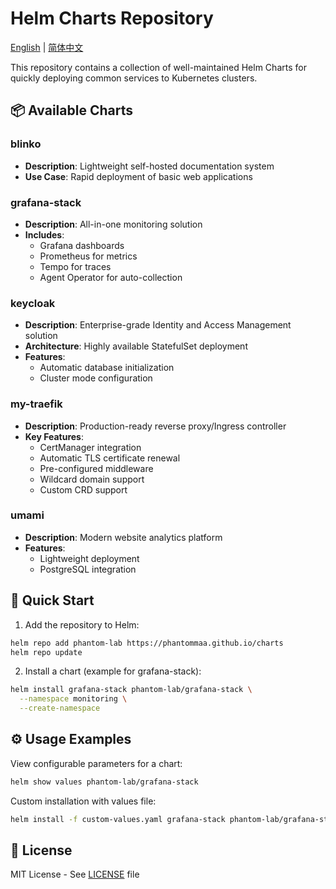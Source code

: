 # Helm Charts Repository

<!-- language -->
[English](README.md) | [简体中文](README_zh-CN.md)

This repository contains a collection of well-maintained Helm Charts for quickly deploying common services to Kubernetes clusters.

## 📦 Available Charts

### blinko
- **Description**: Lightweight self-hosted documentation system
- **Use Case**: Rapid deployment of basic web applications

### grafana-stack
- **Description**: All-in-one monitoring solution
- **Includes**:
  - Grafana dashboards
  - Prometheus for metrics
  - Tempo for traces
  - Agent Operator for auto-collection

### keycloak
- **Description**: Enterprise-grade Identity and Access Management solution
- **Architecture**: Highly available StatefulSet deployment
- **Features**:
  - Automatic database initialization
  - Cluster mode configuration

### my-traefik
- **Description**: Production-ready reverse proxy/Ingress controller
- **Key Features**:
  - CertManager integration
  - Automatic TLS certificate renewal
  - Pre-configured middleware
  - Wildcard domain support
  - Custom CRD support

### umami
- **Description**: Modern website analytics platform
- **Features**:
  - Lightweight deployment
  - PostgreSQL integration

## 🚀 Quick Start

1. Add the repository to Helm:
```bash
helm repo add phantom-lab https://phantommaa.github.io/charts
helm repo update
```

2. Install a chart (example for grafana-stack):
```bash
helm install grafana-stack phantom-lab/grafana-stack \
  --namespace monitoring \
  --create-namespace
```

## ⚙️ Usage Examples
View configurable parameters for a chart:
```bash
helm show values phantom-lab/grafana-stack
```

Custom installation with values file:
```bash
helm install -f custom-values.yaml grafana-stack phantom-lab/grafana-stack
```

## 📄 License
MIT License - See [LICENSE](LICENSE) file
